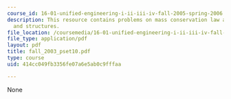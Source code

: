 ```yaml
---
course_id: 16-01-unified-engineering-i-ii-iii-iv-fall-2005-spring-2006
description: This resource contains problems on mass conservation law and materials
  and structures.
file_location: /coursemedia/16-01-unified-engineering-i-ii-iii-iv-fall-2005-spring-2006/414cc049fb3356fe07a6e5ab0c9fffaa_fall_2003_pset10.pdf
file_type: application/pdf
layout: pdf
title: fall_2003_pset10.pdf
type: course
uid: 414cc049fb3356fe07a6e5ab0c9fffaa

---
```

None